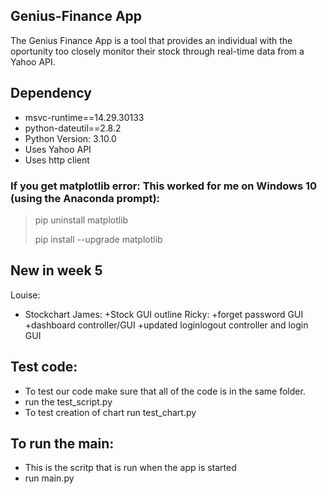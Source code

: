 ## Genius-Finance App
<p> The Genius Finance App is a tool that provides an individual with the oportunity too closely monitor their stock through real-time data from a Yahoo API. <p>

## Dependency
+ msvc-runtime==14.29.30133
+ python-dateutil==2.8.2
+ Python Version: 3.10.0
+ Uses Yahoo API
+ Uses http client

### If you get matplotlib error: This worked for me on Windows 10 (using the Anaconda prompt):
> pip uninstall matplotlib <p>
> pip install --upgrade matplotlib <p>



## New in week 5
Louise:
+ Stockchart
James:
+Stock GUI outline
Ricky:
+forget password GUI
+dashboard controller/GUI
+updated loginlogout controller and login GUI


## Test code: 
+ To test our code make sure that all of the code is in the same folder. 
+ run the test_script.py
+ To test creation of chart run test_chart.py

## To run the main:
+ This is the scritp that is run when the app is started 
+ run main.py
